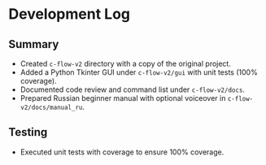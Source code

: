# Development Log

## Summary
- Created `c-flow-v2` directory with a copy of the original project.
- Added a Python Tkinter GUI under `c-flow-v2/gui` with unit tests (100% coverage).
- Documented code review and command list under `c-flow-v2/docs`.
- Prepared Russian beginner manual with optional voiceover in `c-flow-v2/docs/manual_ru`.

## Testing
- Executed unit tests with coverage to ensure 100% coverage.
